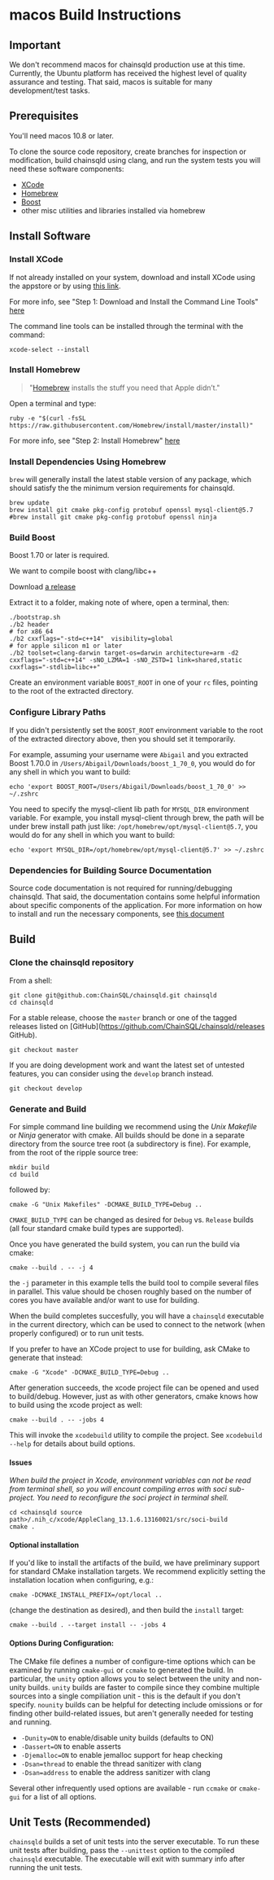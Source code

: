# macos Build Instructions

## Important

We don't recommend macos for chainsqld production use at this time. Currently, the
Ubuntu platform has received the highest level of quality assurance and
testing. That said, macos is suitable for many development/test tasks.

## Prerequisites

You'll need macos 10.8 or later.

To clone the source code repository, create branches for inspection or
modification, build chainsqld using clang, and run the system tests you will need
these software components:

* [XCode](https://developer.apple.com/xcode/)
* [Homebrew](http://brew.sh/)
* [Boost](http://boost.org/)
* other misc utilities and libraries installed via homebrew

## Install Software

### Install XCode

If not already installed on your system, download and install XCode using the
appstore or by using [this link](https://developer.apple.com/xcode/).

For more info, see "Step 1: Download and Install the Command Line Tools"
[here](http://www.moncefbelyamani.com/how-to-install-xcode-homebrew-git-rvm-ruby-on-mac)

The command line tools can be installed through the terminal with the command:

```
xcode-select --install
```

### Install Homebrew

> "[Homebrew](http://brew.sh/) installs the stuff you need that Apple didn’t."

Open a terminal and type:

```
ruby -e "$(curl -fsSL https://raw.githubusercontent.com/Homebrew/install/master/install)"
```

For more info, see "Step 2: Install Homebrew"
[here](http://www.moncefbelyamani.com/how-to-install-xcode-homebrew-git-rvm-ruby-on-mac#step-2)

### Install Dependencies Using Homebrew

`brew` will generally install the latest stable version of any package, which
should satisfy the the minimum version requirements for chainsqld.

```
brew update
brew install git cmake pkg-config protobuf openssl mysql-client@5.7
#brew install git cmake pkg-config protobuf openssl ninja
```

### Build Boost

Boost 1.70 or later is required.

We want to compile boost with clang/libc++

Download [a release](https://dl.bintray.com/boostorg/release/1.70.0/source/boost_1_70_0.tar.bz2)

Extract it to a folder, making note of where, open a terminal, then:

```
./bootstrap.sh
./b2 header
# for x86_64
./b2 cxxflags="-std=c++14"  visibility=global
# for apple silicon m1 or later
./b2 toolset=clang-darwin target-os=darwin architecture=arm -d2 cxxflags="-std=c++14" -sNO_LZMA=1 -sNO_ZSTD=1 link=shared,static cxxflags="-stdlib=libc++"
```

Create an environment variable `BOOST_ROOT` in one of your `rc` files, pointing
to the root of the extracted directory.

### Configure Library Paths

If you didn't persistently set the `BOOST_ROOT` environment variable to the
root of the extracted directory above, then you should set it temporarily.

For example, assuming your username were `Abigail` and you extracted Boost
1.70.0 in `/Users/Abigail/Downloads/boost_1_70_0`, you would do for any
shell in which you want to build:

```
echo 'export BOOST_ROOT=/Users/Abigail/Downloads/boost_1_70_0' >> ~/.zshrc
```

You need to specify the mysql-client lib path for `MYSQL_DIR` environment variable.
For example, you install mysql-client through brew, the path will be under brew install 
path just like: `/opt/homebrew/opt/mysql-client@5.7`, you would do for any
shell in which you want to build:

```
echo 'export MYSQL_DIR=/opt/homebrew/opt/mysql-client@5.7' >> ~/.zshrc
```

### Dependencies for Building Source Documentation

Source code documentation is not required for running/debugging chainsqld. That
said, the documentation contains some helpful information about specific
components of the application. For more information on how to install and run
the necessary components, see [this document](../../docs/README.md)

## Build

### Clone the chainsqld repository

From a shell:

```
git clone git@github.com:ChainSQL/chainsqld.git chainsqld
cd chainsqld
```

For a stable release, choose the `master` branch or one of the tagged releases
listed on [GitHub](https://github.com/ChainSQL/chainsqld/releases GitHub). 

```
git checkout master
```

If you are doing development work and want the latest set of untested
features, you can consider using the `develop` branch instead.

```
git checkout develop
```

### Generate and Build

For simple command line building we recommend using the *Unix Makefile* or
*Ninja* generator with cmake. All builds should be done in a separate directory
from the source tree root (a subdirectory is fine). For example, from the root
of the ripple source tree:

```
mkdir build
cd build
```

followed by:

```
cmake -G "Unix Makefiles" -DCMAKE_BUILD_TYPE=Debug ..
```


`CMAKE_BUILD_TYPE` can be changed as desired for `Debug` vs.
`Release` builds (all four standard cmake build types are supported).

Once you have generated the build system, you can run the build via cmake:

```
cmake --build . -- -j 4
```

the `-j` parameter in this example tells the build tool to compile several
files in parallel. This value should be chosen roughly based on the number of
cores you have available and/or want to use for building.

When the build completes succesfully, you will have a `chainsqld` executable in
the current directory, which can be used to connect to the network (when
properly configured) or to run unit tests.

If you prefer to have an XCode project to use for building, ask CMake to
generate that instead:

```
cmake -G "Xcode" -DCMAKE_BUILD_TYPE=Debug ..
```

After generation succeeds, the xcode project file can be opened and used to
build/debug. However, just as with other generators, cmake knows how to build
using the xcode project as well:

```
cmake --build . -- -jobs 4
```

This will invoke the `xcodebuild` utility to compile the project. See `xcodebuild
--help` for details about build options.



#### Issues

*When build the project in Xcode, environment variables can not be read from terminal shell,
so you will encount compiling erros with soci sub-project. You need to reconfigure the soci project in terminal shell.*

```
cd <chainsqld source path>/.nih_c/xcode/AppleClang_13.1.6.13160021/src/soci-build
cmake .
```


#### Optional installation

If you'd like to install the artifacts of the build, we have preliminary
support for standard CMake installation targets. We recommend explicitly
setting the installation location when configuring, e.g.:

```
cmake -DCMAKE_INSTALL_PREFIX=/opt/local ..
```

(change the destination as desired), and then build the `install` target:

```
cmake --build . --target install -- -jobs 4
```

#### Options During Configuration:

The CMake file defines a number of configure-time options which can be
examined by running `cmake-gui` or `ccmake` to generated the build. In
particular, the `unity` option allows you to select between the unity and
non-unity builds. `unity` builds are faster to compile since they combine
multiple sources into a single compiliation unit - this is the default if you
don't specify. `nounity` builds can be helpful for detecting include omissions
or for finding other build-related issues, but aren't generally needed for
testing and running.

* `-Dunity=ON` to enable/disable unity builds (defaults to ON) 
* `-Dassert=ON` to enable asserts
* `-Djemalloc=ON` to enable jemalloc support for heap checking
* `-Dsan=thread` to enable the thread sanitizer with clang
* `-Dsan=address` to enable the address sanitizer with clang

Several other infrequently used options are available - run `ccmake` or
`cmake-gui` for a list of all options.

## Unit Tests (Recommended)

`chainsqld` builds a set of unit tests into the server executable. To run these unit
tests after building, pass the `--unittest` option to the compiled `chainsqld`
executable. The executable will exit with summary info after running the unit tests.
